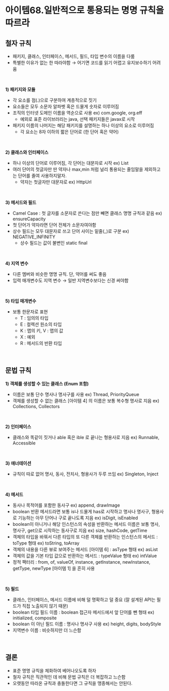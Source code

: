 # 아이템68.일반적으로 통용되는 명명 규칙을 따르라

## 철자 규칙

- 패키지, 클래스, 인터페이스, 메서드, 필드, 타입 변수의 이름을 다룸
- 특별한 이유가 없는 한 따라야함 → 어기면 코드를 읽기 어렵고 유지보수하기 어려움

<br>

**1) 패키지와 모듈**

- 각 요소를 점(.)으로 구분하여 계층적으로 짓기
- 요소들은 모두 소문자 알파벳 혹은 드물게 숫자로 이루어짐
- 조직의 인터넷 도메인 이름을 역순으로 사용 ex) com.google, org.eff
    - 예외로 표준 라이브러리는 java, 선택 패키지들은 javax로 시작
- 패키지 이름의 나머지는 해당 패키지를 설명하는 하나 이상의 요소로 이루어짐
    - 각 요소는 8자 이하의 짧은 단어로 (한 단어 혹은 약어)
    

<br>

 

**2) 클래스와 인터페이스**

- 하나 이상의 단어로 이루어짐, 각 단어는 대문자로 시작 ex) List
- 여러 단어의 첫글자만 딴 약자나 max,min 처럼 널리 통용되는 줄임말을 제외하고는 단어를 줄여 사용하지말자.
    - 약자는 첫글자만 대문자로 ex) HttpUrl

<br>

**3) 메서드와 필드**

- Camel Case : 첫 글자를 소문자로 쓴다는 점만 빼면 클래스 명명 규칙과 같음 ex) ensureCapacity
- 첫 단어가 약자라면 단어 전체가 소문자여야함
- 상수 필드는 모두 대문자로 쓰고 단어 사이는 밑줄(_)로 구분 ex) NEGATIVE_INFINITY
    - 상수 필드는 값이 불변인 static final
    

<br>

**4) 지역 변수**

- 다른 멤버와 비슷한 명명 규칙. 단, 약어를 써도 좋음
- 입력 매개변수도 지역 변수  → 일반 지역변수보다는 신경 써야함

<br>

**5) 타입 매개변수**

- 보통 한문자로 표현
    - T : 임의의 타입
    - E : 컬렉션 원소의 타입
    - K : 맵의 키, V : 맵의 값
    - X : 예외
    - R : 메서드의 반환 타입

<br>

## 문법 규칙

**1) 객체를 생성할 수 있는 클래스 (Enum 포함)**

- 이름은 보통 단수 명사나 명사구를 사용 ex) Thread, PriorityQueue
- 객체를 생성할 수 없는 클래스 [아이템 4] 의 이름은 보통 복수형 명사로 지음 ex) Collections, Collectors

<br>

**2) 인터페이스**

- 클래스와 똑같이 짓거나 able 혹은 ible 로 끝나는 형용사로 지음 ex) Runnable, Accessible

<br>

**3) 애너테이션**

- 규칙이 따로 없어 명사, 동사, 전치사, 형용사가 두루 쓰임 ex) Singleton, Inject

<br>

**4) 메서드**

- 동사나 목적어를 포함한 동사구 ex) append, drawImage
- boolean 반환 메서드라면 보통 is나 드물게 has로 시작하고 명사나 명사구, 형용사로 기능하는 아무 단어나 구로 끝나도록 지음 ex) isDigit, isEnabled
- boolean이 아니거나 해당 인스턴스의 속성을 반환하는 메서드 이름은 보통 명사, 명사구, get으로 시작하는 동사구로 지음 ex) size, hashCode, getTime
- 객체의 타입을 바꿔서 다른 타입의 또 다른 객체를 반환하는 인스턴스의 메서드 : toType 형태 ex) toString, toArray
- 객체의 내용을 다른 뷰로 보여주는 메서드 [아이템 6] : asType 형태 ex) asList
- 객체의 값을 기본 타입 값으로 반환하는 메서드 : typeValue 형태 ex) intValue
- 정적 팩터리 : from, of, valueOf, instance, getInstance, newInstance, getType, newType [아이템 1] 을 흔히 사용

<br>

**5) 필드**

- 클래스, 인터페이스, 메서드 이름에 비해 덜 명확하고 덜 중요 (잘 설계된 API는 필드가 직접 노출되지 않기 때문)
- boolean 타입 필드 이름 : boolean 접근자 메서드에서 앞 단어를 뺀 형태 ex) initialized, composite
- boolean 이 아닌 필드 이름 : 명사나 명사구 사용 ex) height, digits, bodyStyle
- 지역변수 이름 : 비슷하지만 더 느슨함

<br>

## 결론

- 표준 명명 규칙을 체화하여 베어나오도록 하자
- 철자 규칙은 직관적인 데 비해 문법 규칙은 더 복잡하고 느슨함
- 오랫동안 따라온 규칙과 충돌한다면 그 규칙을 맹종해서는 안된다.